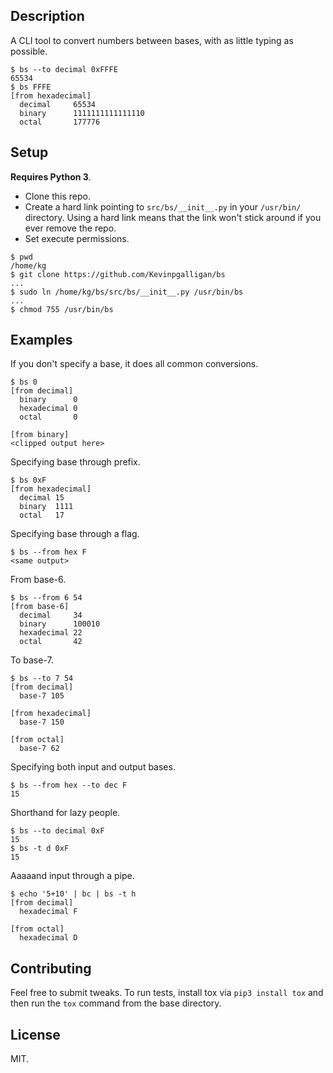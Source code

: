 ## Description
A CLI tool to convert numbers between bases, with as little typing as possible.

```
$ bs --to decimal 0xFFFE
65534
$ bs FFFE
[from hexadecimal]
  decimal     65534
  binary      1111111111111110
  octal       177776
```

## Setup
**Requires Python 3**.

* Clone this repo.
* Create a hard link pointing to `src/bs/__init__.py` in your `/usr/bin/` directory. Using a hard link means that the link won't stick around if you ever remove the repo.
* Set execute permissions.

```
$ pwd
/home/kg
$ git clone https://github.com/Kevinpgalligan/bs
...
$ sudo ln /home/kg/bs/src/bs/__init__.py /usr/bin/bs
...
$ chmod 755 /usr/bin/bs
```

## Examples
If you don't specify a base, it does all common conversions.

```
$ bs 0
[from decimal]
  binary      0
  hexadecimal 0
  octal       0

[from binary]
<clipped output here>
```

Specifying base through prefix.

```
$ bs 0xF
[from hexadecimal]
  decimal 15
  binary  1111
  octal   17
```

Specifying base through a flag.

```
$ bs --from hex F
<same output>
```

From base-6.

```
$ bs --from 6 54
[from base-6]
  decimal     34
  binary      100010
  hexadecimal 22
  octal       42
```

To base-7.

```
$ bs --to 7 54
[from decimal]
  base-7 105

[from hexadecimal]
  base-7 150

[from octal]
  base-7 62
```

Specifying both input and output bases.

```
$ bs --from hex --to dec F
15
```

Shorthand for lazy people.

```
$ bs --to decimal 0xF
15
$ bs -t d 0xF
15
```

Aaaaand input through a pipe.

```
$ echo '5+10' | bc | bs -t h
[from decimal]
  hexadecimal F

[from octal]
  hexadecimal D
```

## Contributing
Feel free to submit tweaks. To run tests, install tox via `pip3 install tox` and then run the `tox` command from the base directory.

## License
MIT.
